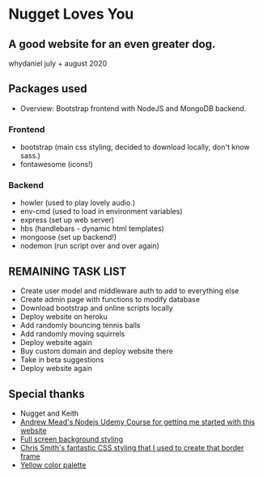 # Nugget Loves You
## A good website for an even greater dog.
whydaniel july + august 2020

## Packages used
- Overview: Bootstrap frontend with NodeJS and MongoDB backend. 
### Frontend
- bootstrap (main css styling, decided to download locally, don't know sass.)
- fontawesome (icons!)
### Backend
- howler (used to play lovely audio.)
- env-cmd (used to load in environment variables)
- express (set up web server)
- hbs (handlebars - dynamic html templates)
- mongoose (set up backend!)
- nodemon (run script over and over again)

## REMAINING TASK LIST
- Create user model and middleware auth to add to everything else
- Create admin page with functions to modify database
- Download bootstrap and online scripts locally
- Deploy website on heroku
- Add randomly bouncing tennis balls
- Add randomly moving squirrels
- Deploy website again
- Buy custom domain and deploy website there
- Take in beta suggestions
- Deploy website again

## Special thanks
- Nugget and Keith
- [Andrew Mead's Nodejs Udemy Course for getting me started with this website](https://www.udemy.com/course/the-complete-nodejs-developer-course-2/)
- [Full screen background styling](https://mdbootstrap.com/snippets/jquery/mdbootstrap/102236)
- [Chris Smith's fantastic CSS styling that I used to create that border frame](https://codepen.io/chris22smith/pen/PbBwjp)
- [Yellow color palette](https://graf1x.com/shades-of-yellow-color-palette-chart/)